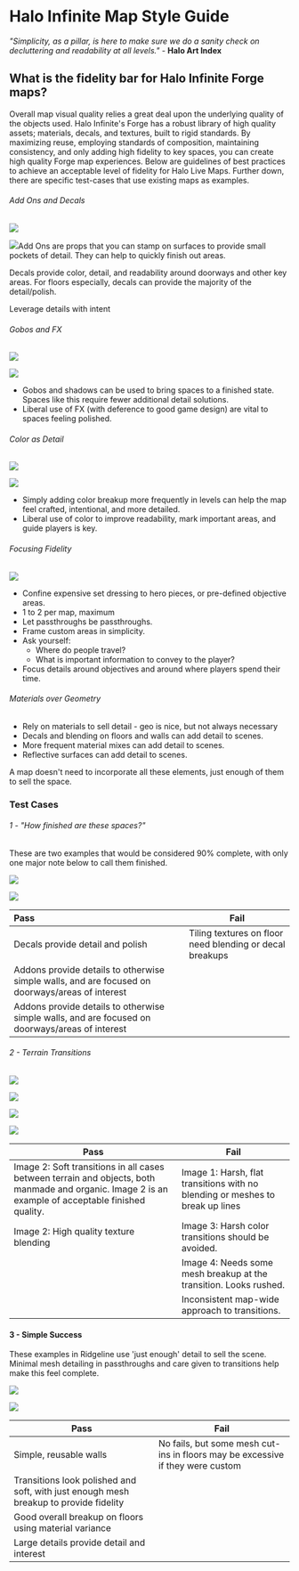 # Halo Infinite Map Style Guide

*"Simplicity, as a pillar, is here to make sure we do a sanity check on decluttering and readability at all levels."* - **Halo Art Index**

## What is the fidelity bar for Halo Infinite Forge maps?

Overall map visual quality relies a great deal upon the underlying quality of the objects used. Halo Infinite's Forge has a robust library of high quality assets; materials, decals, and textures, built to rigid standards. By maximizing reuse, employing standards of composition, maintaining consistency, and only adding high fidelity to key spaces, you can create high quality Forge map experiences. Below are guidelines of best practices to achieve an acceptable level of fidelity for Halo Live Maps. Further down, there are specific test-cases that use existing maps as examples.

###### Add Ons and Decals

![](media/addons-decals-01.avif)

![](media/addons-decals-02.avif)Add Ons are props that you can stamp on surfaces to provide small pockets of detail.  They can help to quickly finish out areas.

Decals provide color, detail, and readability around doorways and other key areas. For floors especially, decals can provide the majority of the detail/polish.

Leverage details with intent

###### Gobos and FX

![](media/gobos-fx-01.avif)

![](media/gobos-fx-02.avif)

- Gobos and shadows can be used to bring spaces to a finished state. Spaces like this require fewer additional detail solutions.
- Liberal use of FX (with deference to good game design) are vital to spaces feeling polished.

###### Color as Detail

![](media/color-as-detail-01.avif)

![](media/color-as-detail-02.avif)

- Simply adding color breakup more frequently in levels can help the map feel crafted, intentional, and more detailed.
- Liberal use of color to improve readability, mark important areas, and guide players is key.

###### Focusing Fidelity

![](media/focusing-fidelity-01.avif)

- Confine expensive set dressing to hero pieces, or pre-defined objective areas.
- 1 to 2 per map, maximum
- Let passthroughs be passthroughs.
- Frame custom areas in simplicity.
- Ask yourself:
  - Where do people travel?
  - What is important information to convey to the player?
- Focus details around objectives and around where players spend their time.

###### Materials over Geometry

- Rely on materials to sell detail - geo is nice, but not always necessary
- Decals and blending on floors and walls can add detail to scenes.
- More frequent material mixes can add detail to scenes.
- Reflective surfaces can add detail to scenes.

A map doesn't need to incorporate all these elements, just enough of them to sell the space. 

### Test Cases

###### 1 - "How finished are these spaces?"

These are two examples that would be considered 90% complete, with only one major note below to call them finished.

![](media/testcases-howfinished-01.avif)

![](media/testcases-howfinished-02.avif)

| Pass                                                                                            | Fail                                                     |
|:----------------------------------------------------------------------------------------------- | -------------------------------------------------------- |
| Decals provide detail and polish                                                                | Tiling textures on floor need blending or decal breakups |
| Addons provide details to otherwise simple walls, and are focused on doorways/areas of interest |                                                          |
| Addons provide details to otherwise simple walls, and are focused on doorways/areas of interest |                                                          |

###### 2 - Terrain Transitions

![](media/terrain-transitions-01.avif)

![](media/terrain-transitions-02.avif)

![](media/terrain-transitions-03.avif)

![](media/terrain-transitions-04.avif)

| Pass                                                                                                                                                | Fail                                                                          |
| --------------------------------------------------------------------------------------------------------------------------------------------------- | ----------------------------------------------------------------------------- |
| Image 2: Soft transitions in all cases between terrain and objects, both manmade and organic. Image 2 is an example of acceptable finished quality. | Image 1: Harsh, flat transitions with no blending or meshes to break up lines |
| Image 2: High quality texture blending                                                                                                              | Image 3: Harsh color transitions should be avoided.                           |
|                                                                                                                                                     | Image 4: Needs some mesh breakup at the transition. Looks rushed.             |
|                                                                                                                                                     | Inconsistent map-wide approach to transitions.                                |

#### 3 - Simple Success

These examples in Ridgeline use 'just enough' detail to sell the scene. Minimal mesh detailing in passthroughs and care given to transitions help make this feel complete.

![](media/simple-success-01.avif)

![](media/simple-success-02.avif)

| Pass                                                                                  | Fail                                                                           |
| ------------------------------------------------------------------------------------- | ------------------------------------------------------------------------------ |
| Simple, reusable walls                                                                | No fails, but some mesh cut-ins in floors may be excessive if they were custom |
| Transitions look polished and soft, with just enough mesh breakup to provide fidelity |                                                                                |
| Good overall breakup on floors using material variance                                |                                                                                |
| Large details provide detail and interest                                             |                                                                                |
